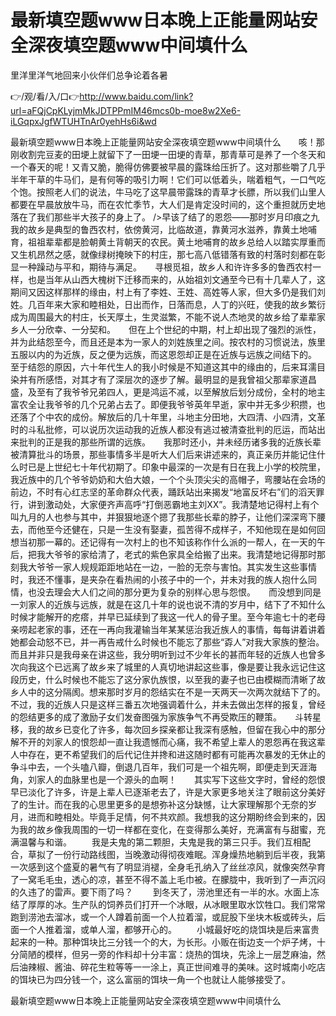 # 最新填空题www日本晚上正能量网站安全深夜填空题www中间填什么
里洋里洋气地回来小伙伴们总争论着各暑

👉/观/看/入/口👉http://www.baidu.com/link?url=aFQjCpKLyjmMkJDTPPmIM46mcs0b-moe8w2Xe6-iLGqpxJgfWTUHTnAr0yehHs6i&wd

最新填空题www日本晚上正能量网站安全深夜填空题www中间填什么　　咳！那刚收割完豆麦的田埂上就留下了一田埂一田埂的青草，那青草可是养了一个冬天和一个春天的呢！又青又脆，脆得仿佛要被早晨的露珠给压折了。这对那些嚼了几乎半年干草的牛马们，是有何等的吸引力啊！它们可以低着头，喘着粗气，一口气吃个饱。按照老人们的说法，牛马吃了这早晨带露珠的青草才长膘，所以我们山里人都要在早晨放放牛马，而在农忙季节，大人们是肯定没时间的，这个重担就历史地落在了我们那些半大孩子的身上了。
/>早该了结了的恩怨——那时岁月印痕之九　　我的故乡是典型的鲁西农村，依傍黄河，比临故道，靠黄河水滋养，靠黄土地哺育，祖祖辈辈都是脸朝黄土背朝天的农民。黄土地哺育的故乡总给人以踏实厚重而又生机昂然之感，就像绿树掩映下的村庄，那七高八低错落有致的村落时刻都在彰显一种躁动与平和，期待与满足。　　寻根觅祖，故乡人和许许多多的鲁西农村一样，也是当年从山西大槐树下迁移而来的，从始祖刘文通至今已有十几辈人了，这期间又因这样那样的缘由，村上有了李姓、王姓、高姓等人家，但大多仍是我们刘姓。几百年来大家和睦相处，日出而作，日落而息，人丁的兴旺，使我的故乡繁衍成为周围最大的村庄，长天厚土，生灵滋繁，不能不说人杰地灵的故乡给了辈辈家乡人一分欣幸、一分契和。　　但在上个世纪的中期，村上却出现了强烈的派性，并为此结怨至今，而且还是本为一家人的刘姓族里之间。按农村的习惯说法，族里五服以内的为近族，反之便为远族，而这恩怨却正是在近族与远族之间结下的。　　至于结怨的原因，六十年代生人的我小时候是不知道这其中的缘由的，后来耳濡目染并有所感悟，对其才有了深层次的逐步了解。最明显的是我曾祖父那辈家道昌盛，及至有了我爷爷兄弟四人，更是鸿运不减，以至解放后划分成份，全村的地主富农全让我爷爷的几个兄弟占去了。即便我爷爷英年早逝，家中并无多少积攒，也还落了个中农的成份。解放后的几十年里，斗地主分田地，大四清、小四清，文革时的斗私批修，可以说历次运动我的近族人都没有逃过被清查批判的厄运，而站出来批判的正是我的那些所谓的远族。　　我那时还小，并未经历诸多我的近族长辈被清算批斗的场景，那些事情多半是听大人们后来讲述来的，真正亲历并能记住什么时已是上世纪七十年代初期了。印象中最深的一次是有日在我上小学的校院里，我近族中的几个爷爷奶奶和大伯大娘，一个个头顶尖尖的高帽子，弯腰站在会场的前边，不时有心红志坚的革命群众代表，踊跃站出来揭发“地富反坏右”们的滔天罪行，讲到激动处，大家便齐声高呼“打倒恶霸地主刘XX”。我清楚地记得村上有个叫九月的人也参与其中，并狠狠地逐个摁了我那些长辈的脖子，让他们深深弯下腰去，而他至今还健在，只是一生没有娶妻，孤苦得不成样子，不知他现在是如何回想当初那一幕的。还记得有一次村上的也不知该称作什么派的一帮人，在一天的午后，把我大爷爷的家给清了，老式的紫色家具全给搬了出来。我清楚地记得那时那刻我大爷爷一家人规规距距地站在一边，一脸的无奈与害怕。其实发生这些事情时，我还不懂事，是夹杂在看热闹的小孩子中的一个，并未对我的族人抱什么同情，也没去理会大人们之间的那分更为复杂的别样心思与怨恨。　　而没想到同是一刘家人的近族与远族，就是在这几十年的说也说不清的岁月中，结下了不知什么时候才能解开的疙瘩，并早已延续到了我这一代人的骨子里。至今年逾七十的老母亲唠起老家的事，还在一再向我灌输当年某某惩治我近族人的事情，每每讲着讲着她都会动怒不已，并一再告戒什么时候也不能忘了那些“孬人”对我大家族的整治。而且并非只是我母亲在讲这些，我分明听到过不少年长的甚而年轻的近族人也曾多次向我这个已远离了故乡来了城里的人真切地讲起这些事，像是要让我永远记住这段历史，什么时候也不能忘了这分家仇族恨，以至我的妻子也已由模糊而清晰了故乡人中的这分隔阂。想来那时岁月的怨结实在不是一天两天一次两次就结下了的。不过，我的近族人只是这样三番五次地强调着什么，并未去做出怎样的报复，曾经的怨结更多的成了激励子女们发奋图强为家族争气不再受欺压的鞭策。　　斗转星移，我的故乡已变化了许多，每次回乡探亲都让我深有感触，但留在我心中的那分解不开的刘家人的恨怨却一直让我遗憾而心痛，我不希望上辈人的恩怨再在我这辈人中存在，更不希望我们的后代记住并搀和进这随时都有可能再次暴发的无休止的争斗中去，一个头嗑八瓣，倒退几百年，我们可是一个祖先啊，即便走到天涯海角，刘家人的血脉里也是一个源头的血啊！　　其实写下这些文字时，曾经的怨恨早已淡化了许多，许是上辈人已逐渐老去了，许是大家更多地关注了眼前这分美好了的生计。而在我的心思里更多的是想弥补这分缺憾，让大家理解那个无奈的岁月，进而和睦相处。毕竟手足情，何不共欢颜。我想我的这分期盼终会到来的，因为我的故乡像我周围的一切一样都在变化，在变得那么美好，充满富有与甜蜜，充满温馨与和谐。
　　我是夫鬼的第二颗胆，夫鬼是我的第三只手。我们互相配合，草拟了一份行动路线图，当晚激动得彻夜难眠。浑身燥热地躺到后半夜，我第一次感到这个盛夏的暑气有了明显消褪，全身毛孔纳入了丝丝凉风，就像突然孕育了一窝毛毛虫，透心的凉，甚至不得不盖上毛巾被。在朦胧中，我听到了一声沉闷的久违了的雷声。要下雨了吗？
　　到冬天了，涝池里还有一半的水。水面上冻结了厚厚的冰。生产队的饲养员们打开一个冰眼，从冰眼里取水饮牲口。我们常常跑到涝池去溜冰，或一个人蹲着前面一个人拉着溜，或屁股下坐块木板或砖头，后面一个人推着溜，或单人溜，都够开心的。
　　小城最好吃的烧饵块是后来富贵起来的一种。那种饵块比三分钱一个的大，为长形。小贩在街边支一个炉子烤，十分简陋的模样，但另一旁的作料却十分丰富：烧热的饵块，先涂上一层芝麻油，然后油辣椒、酱油、碎花生粒等等一一涂上，真正世间难寻的美味。这时城南小吃店的饵块已为四分钱一个，这么富丽的饵块一角一个也就让人能够接受了。

最新填空题www日本晚上正能量网站安全深夜填空题www中间填什么
